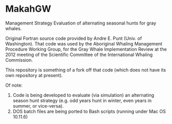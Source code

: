 # MakahGW

Management Strategy Evaluation of alternating seasonal hunts for gray whales. 

Original Fortran source code provided by Andre E. Punt (Univ. of Washington). That code was used by the Aboriginal Whaling Management Procedure Working Group, for the Gray Whale Implementation Review at the 2012 meeting of the Scientific Committee of the International Whaling Commission. 

This repository is something of a fork off that code (which does not have its own repository at present). 

Of note: 

1. Code is being developed to evaluate (via simulation) an alternating season hunt strategy (e.g. odd years hunt in winter, even years in summer, or vice-versa). 
2. DOS batch files are being ported to Bash scripts (running under Mac OS 10.11.6) 
